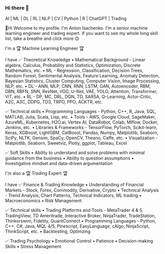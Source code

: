 ### Hi there 👋
AI | ML | DL | RL | NLP | CV | Python | R | ChatGPT | Trading

👋Hi
Welcome to my profile.
I'm Anton Isachenko.
I'm a senior machine learning engineer and trading expert.
If you want to see my whole long skill list, take a breathe and click more 😊

I'm a
🏆 Machine Learning Engineer 🏆

I have
✅ Theoretical Knowledge
	• Mathematical Background - Linear algebra, Calculus, Probability and Statistics, Optimization, Discrete Mathematics, etc.
	• ML - Regression, Classification, Decision Trees, Random Forest, Sentimental Analysis, Feature Learning, Anomaly Detection, Bayesian Statistics, Cluster Computing, Computer Vision, Image Processing, NLP, etc.
	• DL - ANN, MLP, CNN, RNN, LSTM, GAN, Autoencoder, RBM, DBN, RBFN, SNN, ResNet, VGG, U-Net, VAE, YOLO, Attention, Transformer, ViT, etc.
	• RL - DP, MC, DRL, DQN, TD, SARSA, Q-Learning, Actor-Critic, A2C, A3C, DDPG, TD3, TRPO, PPO, ACKTR, etc.

✅ Technical skills
	• Programming Languages - Python, C++, R, Java, SQL, MATLAB, Julia, Scala, Lisp, etc.
	• Tools - AWS, Google Cloud, SageMaker, AzureML, Kubernetes, H2O.ai, Vertex AI, DataRobot, Colab, Mlflow, Docker, Jenkins, etc.
	• Libraries & Frameworks - TensorFlow, PyTorch, Scikit-learn, Keras, XGBoost, LightGBM, CatBoost, Pandas, Numpy, Matplotlib, Seaborn, SciPy, NLTK, Gensim, SpaCy, OpenCV, Theano, Caffe, etc.
	• Visualization - Matplotlib, Seaborn, Sweetviz, Plotly, ggplot, Tableau, Excel

✅ Soft Skills
	• Ability to understand and solve problems with minimal guidance from the business
	• Ability to question assumptions
	• Investigative mindset and data-driven argumentation

I'm also a
🏆 Trading Expert 🏆

I have
✅ Finance & Trading Knowledge
	• Understanding of Financial Markets - Stock, Forex, Commodity, Derivative, Crypto
	• Technical Analysis - Trend Analysis, Chart Patterns, Technical Indicators, ML trading
	• Macroeconomics
	• Risk Management

✅ Technical skills
	• Trading Platforms and Tools - MetaTrader 4 & 5, TradingView, TD Ameritrade, Interactive Broker, NinjaTrader, TradeStation, Thinkorswim, Fidelity, QuantConnect
	• Programming Languages - Python, C++, C#, Java, MQL 4/5, Pinescript, EasyLanguage, cAlgo, NinjaScript, ThinkScript, etc.
	• Backtesting, Optimzing
	
✅ Trading Psychology
	• Emotional Control
	• Patience
	• Decision-making Skills
	• Stress Management
<!--
**Isachenkoanton/Isachenkoanton** is a ✨ _special_ ✨ repository because its `README.md` (this file) appears on your GitHub profile.

Here are some ideas to get you started:

- 🔭 I’m currently working on ...
- 🌱 I’m currently learning ...
- 👯 I’m looking to collaborate on ...
- 🤔 I’m looking for help with ...
- 💬 Ask me about ...
- 📫 How to reach me: ...
- 😄 Pronouns: ...
- ⚡ Fun fact: ...
-->
